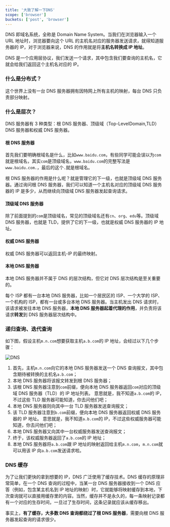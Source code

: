 ```yaml
---
title: '大致了解一下DNS'
scope: ['browser']
buckets: ['post', 'browser']
---
```


DNS 即域名系统，全称是 Domain Name System。当我们在浏览器输入一个 URL 地址时，浏览器要向这个 URL 的主机名对应的服务器发送请求，就得知道服务器的 IP，对于浏览器来说，DNS 的作用就是将**主机名转换成 IP 地址**。

DNS 是一个应用层协议，我们发送一个请求，其中包含我们要查询的主机名，它就会给我们返回这个主机名对应的 IP。

### 什么是分布式？

这个世界上没有一台 DNS 服务器拥有因特网上所有主机的映射，每台 DNS 只负责部分映射。

### 什么是层次？

DNS 服务器有 3 种类型：根 DNS 服务器、顶级域（Top-LevelDomain,TLD）DNS 服务器和权威 DNS 服务器。

#### 根 DNS 服务器

首先我们要明确根域名是什么，比如`www.baidu.com`，有些同学可能会误以为`com`就是根域名，其实`com`是顶级域名，`www.baidu.com`的完整写法是`www.baidu.com.`，最后的这个`.`就是根域名。

根 DNS 服务器的作用是什么呢？就是管理它的下一级，也就是顶级域 DNS 服务器。通过询问根 DNS 服务器，我们可以知道一个主机名对应的顶级域 DNS 服务器的 IP 是多少，从而继续向顶级域 DNS 服务器发起查询请求。

#### 顶级域 DNS 服务器

除了前面提到的`com`是顶级域名，常见的顶级域名还有`cn`、`org`、`edu`等。顶级域 DNS 服务器，也就是 TLD，提供了它的下一级，也就是权威 DNS 服务器的 IP 地址。

#### 权威 DNS 服务器

权威 DNS 服务器可以返回主机-IP 的最终映射。

#### 本地 DNS 服务器

本地 DNS 服务器并不属于 DNS 的层次结构，但它对 DNS 层次结构是至关重要的。

每个 ISP 都有一台本地 DNS 服务器，比如一个居民区的 ISP、一个大学的 ISP、一个机构的 ISP，都有一台或多台本地 DNS 服务器。当主机发出 DNS 请求时，该请求被发往本地 DNS 服务器，**本地 DNS 服务器起着代理的作用**，并负责将该请求**转发**到 DNS 服务器层次结构中。

### 递归查询、迭代查询

如下图，假设主机`m.n.com`想要获取主机`a.b.com`的 IP 地址，会经过以下几个步骤：

![DNS](https://p1-juejin.byteimg.com/tos-cn-i-k3u1fbpfcp/6bb796a3045e409aabb0f89ad40d3fad~tplv-k3u1fbpfcp-watermark.awebp)

1. 首先，主机`m.n.com`向它的本地 DNS 服务器发送一个 DNS 查询报文，其中包含期待被转换的主机名`a.b.com`；
2. 本地 DNS 服务器将该报文转发到根 DNS 服务器；
3. 该根 DNS 服务器注意到`com`前缀，便向本地 DNS 服务器返回`com`对应的顶级域 DNS 服务器（TLD）的 IP 地址列表。
   意思就是，我不知道`a.b.com`的 IP，不过这些 TLD 服务器可能知道，你去问他们吧；
4. 本地 DNS 服务器则向其中一台 TLD 服务器发送查询报文；
5. 该 TLD 服务器注意到`b.com`前缀，便向本地 DNS 服务器返回权威 DNS 服务器的 IP 地址。
   意思就是，我不知道`a.b.com`的 IP，不过这些权威服务器可能知道，你去问他们吧；
6. 本地 DNS 服务器又向其中一台权威服务器发送查询报文；
7. 终于，该权威服务器返回了`a.b.com`的 IP 地址；
8. 本地 DNS 服务器将`a.b.com`跟 IP 地址的映射返回给主机`m.n.com`，`m.n.com`就可以用该 IP 向`a.b.com`发送请求啦。

### DNS 缓存

为了让我们更快的拿到想要的 IP，DNS 广泛使用了缓存技术。DNS 缓存的原理非常简单，在一个 DNS 查询的过程中，当某一台 DNS 服务器接收到一个 DNS 应答（例如，包含某主机名到 IP 地址的映射）时，它就能够将映射缓存到本地，下次查询就可以直接用缓存里的内容。当然，缓存并不是永久的，每一条映射记录都有一个对应的生存时间，一旦过了生存时间，这条记录就应该从缓存移出。

事实上，**有了缓存，大多数 DNS 查询都绕过了根 DNS 服务器**，需要向根 DNS 服务器发起查询的请求很少。
